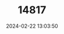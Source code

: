 ---
title: "14817"
category: "Niviventer culturatus"
draft: false
date: 2024-02-22 13:03:50
languages:
  English: ["Oldfield White-bellied Rat", "Soft-furred Taiwan Niviventer"]
  Chinese: ["Taiwan Sheshu"]
---